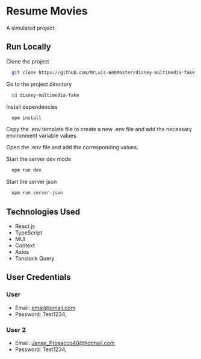 
# Resume Movies

A simulated project.

## Run Locally

Clone the project

```bash
  git clone https://github.com/MrLuis-WebMaster/disney-multimedia-fake
```

Go to the project directory

```bash
  cd disney-multimedia-fake
```

Install dependencies

```bash
  npm install
```

Copy the .env.template file to create a new .env file and add the necessary environment variable values.

Open the .env file and add the corresponding values.

Start the server dev mode

```bash
  npm run dev
```

Start the server json 

```bash
  npm run server-json
```

## Technologies Used

- React.js
- TypeScript
- MUI
- Context
- Axios
- Tanstack Query


## User Credentials

### User
- Email: email@email.com
- Password: Test1234,

### User 2
- Email: Janae_Prosacco40@hotmail.com
- Password: Test1234,
